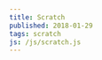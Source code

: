 ```yaml
---
title: Scratch
published: 2018-01-29
tags: scratch
js: /js/scratch.js
---
```


<with-react name="Boo"></with-react>

<!--more-->
